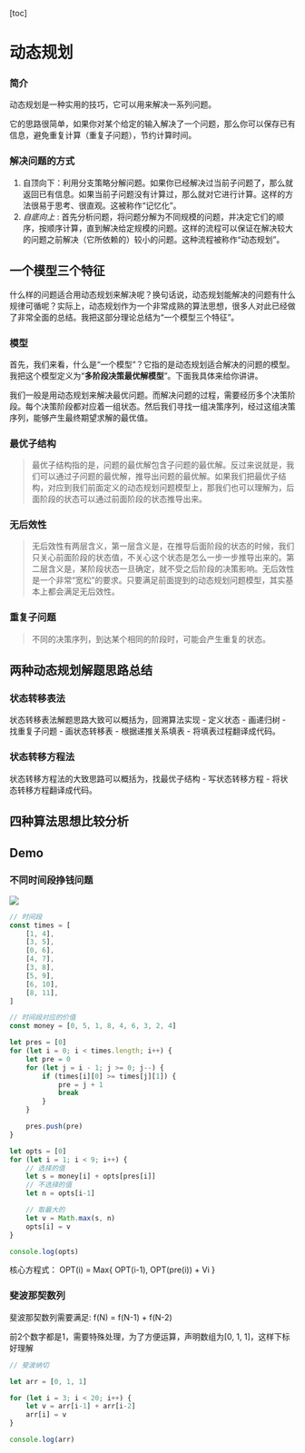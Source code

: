[toc]

# 动态规划

### 简介

动态规划是一种实用的技巧，它可以用来解决一系列问题。

它的思路很简单，如果你对某个给定的输入解决了一个问题，那么你可以保存已有信息，避免重复计算（重复子问题），节约计算时间。

### 解决问题的方式

1. 自顶向下：利用分支策略分解问题。如果你已经解决过当前子问题了，那么就返回已有信息。如果当前子问题没有计算过，那么就对它进行计算。这样的方法很易于思考、很直观。这被称作“记忆化”。
2. *自底向上* : 首先分析问题，将问题分解为不同规模的问题，并决定它们的顺序，按顺序计算，直到解决给定规模的问题。这样的流程可以保证在解决较大的问题之前解决（它所依赖的）较小的问题。这种流程被称作“动态规划”。

## 一个模型三个特征

什么样的问题适合用动态规划来解决呢？换句话说，动态规划能解决的问题有什么规律可循呢？实际上，动态规划作为一个非常成熟的算法思想，很多人对此已经做了非常全面的总结。我把这部分理论总结为“一个模型三个特征”。

### 模型

首先，我们来看，什么是“一个模型”？它指的是动态规划适合解决的问题的模型。我把这个模型定义为“**多阶段决策最优解模型**”。下面我具体来给你讲讲。

我们一般是用动态规划来解决最优问题。而解决问题的过程，需要经历多个决策阶段。每个决策阶段都对应着一组状态。然后我们寻找一组决策序列，经过这组决策序列，能够产生最终期望求解的最优值。

### 最优子结构

> 最优子结构指的是，问题的最优解包含子问题的最优解。反过来说就是，我们可以通过子问题的最优解，推导出问题的最优解。如果我们把最优子结构，对应到我们前面定义的动态规划问题模型上，那我们也可以理解为，后面阶段的状态可以通过前面阶段的状态推导出来。

### 无后效性

> 无后效性有两层含义，第一层含义是，在推导后面阶段的状态的时候，我们只关心前面阶段的状态值，不关心这个状态是怎么一步一步推导出来的。第二层含义是，某阶段状态一旦确定，就不受之后阶段的决策影响。无后效性是一个非常“宽松”的要求。只要满足前面提到的动态规划问题模型，其实基本上都会满足无后效性。

### 重复子问题

> 不同的决策序列，到达某个相同的阶段时，可能会产生重复的状态。

## 两种动态规划解题思路总结

### 状态转移表法

状态转移表法解题思路大致可以概括为，回溯算法实现 - 定义状态 - 画递归树 - 找重复子问题 - 画状态转移表 - 根据递推关系填表 - 将填表过程翻译成代码。

### 状态转移方程法

状态转移方程法的大致思路可以概括为，找最优子结构 - 写状态转移方程 - 将状态转移方程翻译成代码。

## 四种算法思想比较分析

## Demo

### 不同时间段挣钱问题

![](/Users/dillonliang/Desktop/dillon/markdown/images/e19f7cd543c976d3ae67508aa5d90a67a8afa6b8.png)

```js
// 时间段
const times = [
    [1, 4],
    [3, 5],
    [0, 6],
    [4, 7],
    [3, 8],
    [5, 9],
    [6, 10],
    [8, 11],
]

// 时间段对应的价值
const money = [0, 5, 1, 8, 4, 6, 3, 2, 4]

let pres = [0]
for (let i = 0; i < times.length; i++) {
    let pre = 0
    for (let j = i - 1; j >= 0; j--) {
        if (times[i][0] >= times[j][1]) {
            pre = j + 1
            break
        }
    }

    pres.push(pre)
}

let opts = [0]
for (let i = 1; i < 9; i++) {
    // 选择的值
    let s = money[i] + opts[pres[i]]
    // 不选择的值
    let n = opts[i-1]

    // 取最大的
    let v = Math.max(s, n)
    opts[i] = v
}

console.log(opts)
```

核心方程式： OPT(i) = Max{ OPT(i-1), OPT(pre(i)) + Vi }

### 斐波那契数列

斐波那契数列需要满足: f(N) = f(N-1) + f(N-2)

前2个数字都是1，需要特殊处理，为了方便运算，声明数组为[0, 1, 1]，这样下标好理解

```js
// 斐波纳切

let arr = [0, 1, 1]

for (let i = 3; i < 20; i++) {
    let v = arr[i-1] + arr[i-2]
    arr[i] = v
}

console.log(arr)
```
